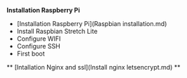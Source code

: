 **Installation Raspberry Pi**  
* [Installation Raspberry Pi](Raspbian installation.md)
* Install Raspbian Stretch Lite
* Configure WIFI
* Configure SSH
* First boot

** [Intallation Nginx and ssl](Install nginx letsencrypt.md) **
